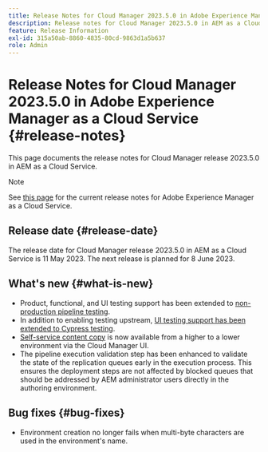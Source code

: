 ```yaml
---
title: Release Notes for Cloud Manager 2023.5.0 in Adobe Experience Manager as a Cloud Service
description: Release notes for Cloud Manager 2023.5.0 in AEM as a Cloud Service.
feature: Release Information
exl-id: 315a50ab-8860-4835-80cd-9863d1a5b637
role: Admin
---
```

# Release Notes for Cloud Manager 2023.5.0 in Adobe Experience Manager as a Cloud Service {#release-notes}

This page documents the release notes for Cloud Manager release 2023.5.0 in AEM as a Cloud Service.

>[!NOTE]
>
>See [this page](/help/release-notes/release-notes-cloud/release-notes-current.md) for the current release notes for Adobe Experience Manager as a Cloud Service.

## Release date {#release-date}

The release date for Cloud Manager release 2023.5.0 in AEM as a Cloud Service is 11 May 2023. The next release is planned for 8 June 2023.

## What's new {#what-is-new}

* Product, functional, and UI testing support has been extended to [non-production pipeline testing](/help/implementing/cloud-manager/configuring-pipelines/configuring-non-production-pipelines.md).
* In addition to enabling testing upstream, [UI testing support has been extended to Cypress testing](/help/implementing/cloud-manager/ui-testing.md).
* [Self-service content copy](/help/implementing/developing/tools/content-copy.md) is now available from a higher to a lower environment via the Cloud Manager UI. 
* The pipeline execution validation step has been enhanced to validate the state of the replication queues early in the execution process. This ensures the deployment steps are not affected by blocked queues that should be addressed by AEM administrator users directly in the authoring environment.

## Bug fixes {#bug-fixes}

* Environment creation no longer fails when multi-byte characters are used in the environment's name.

